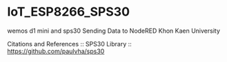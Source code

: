 # IoT_ESP8266_SPS30
wemos d1 mini and sps30
Sending Data to NodeRED Khon Kaen University

Citations and References ::
SPS30 Library :: https://github.com/paulvha/sps30
